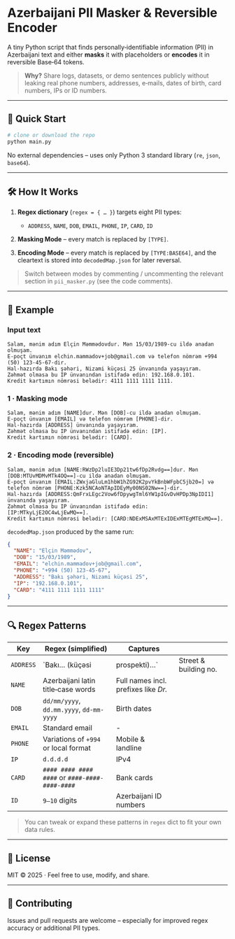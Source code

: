 # Azerbaijani PII Masker & Reversible Encoder

A tiny Python script that finds personally‑identifiable information (PII) in Azerbaijani text and either **masks** it with placeholders or **encodes** it in reversible Base‑64 tokens.

> **Why?** Share logs, datasets, or demo sentences publicly without leaking real phone numbers, addresses, e‑mails, dates of birth, card numbers, IPs or ID numbers.

---

## 🚀 Quick Start

```bash
# clone or download the repo
python main.py             
```

No external dependencies – uses only Python 3 standard library (`re`, `json`, `base64`).

---

## 🛠️ How It Works

1. **Regex dictionary** (`regex = { … }`) targets eight PII types:

   * `ADDRESS`, `NAME`, `DOB`, `EMAIL`, `PHONE`, `IP`, `CARD`, `ID`
2. **Masking Mode** – every match is replaced by `[TYPE]`.
3. **Encoding Mode** – every match is replaced by `[TYPE:BASE64]`, and the cleartext is stored into `decodedMap.json` for later reversal.

> Switch between modes by commenting / uncommenting the relevant section in `pii_masker.py` (see the code comments).

---

## 📄 Example

### Input text

```text
Salam, mənim adım Elçin Məmmədovdur. Mən 15/03/1989-cu ildə anadan olmuşam.
E-poçt ünvanım elchin.mammadov+job@gmail.com və telefon nömrəm +994 (50) 123-45-67-dir.
Hal-hazırda Bakı şəhəri, Nizami küçəsi 25 ünvanında yaşayıram.
Zəhmət olmasa bu IP ünvanından istifadə edin: 192.168.0.101.
Kredit kartımın nömrəsi belədir: 4111 1111 1111 1111.
```

### 1 · Masking mode

```text
Salam, mənim adım [NAME]dur. Mən [DOB]-cu ildə anadan olmuşam.
E-poçt ünvanım [EMAIL] və telefon nömrəm [PHONE]-dir.
Hal-hazırda [ADDRESS] ünvanında yaşayıram.
Zəhmət olmasa bu IP ünvanından istifadə edin: [IP].
Kredit kartımın nömrəsi belədir: [CARD].
```

### 2 · Encoding mode (reversible)

```text
Salam, mənim adım [NAME:RWzDp2luIE3Dp21tw6fDp2Rvdg==]dur. Mən [DOB:MTUvMDMvMTk4OQ==]-cu ildə anadan olmuşam.
E-poçt ünvanım [EMAIL:ZWxjaGluLm1hbW1hZG92K2pvYkBnbWFpbC5jb20=] və telefon nömrəm [PHONE:Kzk5NCAoNTApIDEyMy00NS02Nw==]-dir.
Hal-hazırda [ADDRESS:QmFrxLEgc2Vow6fDpywgTml6YW1pIGvDvHPDp3NpIDI1] ünvanında yaşayıram.
Zəhmət olmasa bu IP ünvanından istifadə edin: [IP:MTkyLjE2OC4wLjEwMQ==].
Kredit kartımın nömrəsi belədir: [CARD:NDExMSAxMTExIDExMTEgMTExMQ==].
```

`decodedMap.json` produced by the same run:

```json
{
  "NAME": "Elçin Məmmədov",
  "DOB": "15/03/1989",
  "EMAIL": "elchin.mammadov+job@gmail.com",
  "PHONE": "+994 (50) 123-45-67",
  "ADDRESS": "Bakı şəhəri, Nizami küçəsi 25",
  "IP": "192.168.0.101",
  "CARD": "4111 1111 1111 1111"
}
```

---

## 🔍 Regex Patterns

| Key       | Regex (simplified)                             | Captures                             |                       |
| --------- | ---------------------------------------------- | ------------------------------------ | --------------------- |
| `ADDRESS` | \`Bakı… (küçəsi                                | prospekti)…\`                        | Street & building no. |
| `NAME`    | Azerbaijani latin title‑case words             | Full names incl. prefixes like *Dr.* |                       |
| `DOB`     | `dd/mm/yyyy`, `dd.mm.yyyy`, `dd-mm-yyyy`       | Birth dates                          |                       |
| `EMAIL`   | Standard email                                 | -                                    |                       |
| `PHONE`   | Variations of `+994` or local format           | Mobile & landline                    |                       |
| `IP`      | `d.d.d.d`                                      | IPv4                                 |                       |
| `CARD`    | `#### #### #### ####` or `####-####-####-####` | Bank cards                           |                       |
| `ID`      | `9‒10` digits                                  | Azerbaijani ID numbers               |                       |

> You can tweak or expand these patterns in `regex` dict to fit your own data rules.

---

## 📝 License

MIT © 2025  · Feel free to use, modify, and share.

---

## 🤝 Contributing

Issues and pull requests are welcome – especially for improved regex accuracy or additional PII types.
